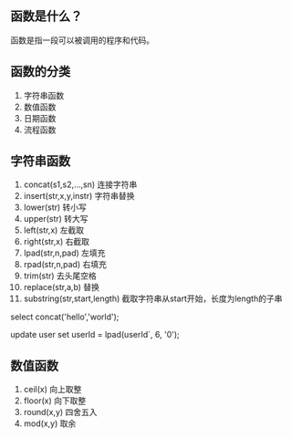## 函数是什么？

函数是指一段可以被调用的程序和代码。

## 函数的分类
1. 字符串函数
2. 数值函数
3. 日期函数
4. 流程函数

## 字符串函数
1. concat(s1,s2,...,sn) 连接字符串
2. insert(str,x,y,instr) 字符串替换
3. lower(str) 转小写
4. upper(str) 转大写
5. left(str,x) 左截取
6. right(str,x) 右截取
7. lpad(str,n,pad) 左填充
8. rpad(str,n,pad) 右填充
9. trim(str) 去头尾空格
10. replace(str,a,b) 替换
11. substring(str,start,length) 截取字符串从start开始，长度为length的子串


select concat('hello','world');

update user set userId = lpad(userId`, 6, '0');

## 数值函数
1. ceil(x) 向上取整
2. floor(x) 向下取整
3. round(x,y) 四舍五入
4. mod(x,y) 取余 